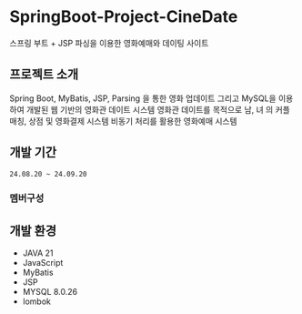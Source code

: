 SpringBoot-Project-CineDate
=============
스프링 부트 + JSP 파싱을 이용한 영화예매와 데이팅 사이트

프로젝트 소개
-------------
Spring Boot, MyBatis, JSP, Parsing 을 통한 영화 업데이트 그리고 MySQL을 이용하여 개발된 웹 기반의 영화관 데이트 시스템
영화관 데이트를 목적으로 남, 녀 의 커플 매칭, 상점 및 영화결제 시스템
비동기 처리를 활용한 영화예매 시스템

개발 기간
-------------

```24.08.20 ~ 24.09.20```

<h3>멤버구성</h3>

개발 환경
-------------
<ul>
	<li>JAVA 21</li>
	<li>JavaScript</li>
  <li>MyBatis</li>
  <li>JSP</li>
  <li>MYSQL 8.0.26</li>
  <li>lombok</li>
</ul>
